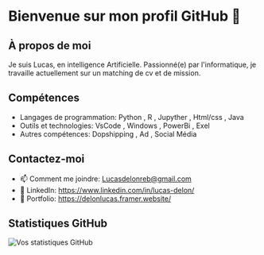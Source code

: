 # Bienvenue sur mon profil GitHub 👋

## À propos de moi
Je suis Lucas, en intelligence Artificielle. Passionné(e) par l'informatique, je travaille actuellement sur un matching de cv et de mission.

## Compétences
- Langages de programmation: Python , R , Jupyther , Html/css , Java
- Outils et technologies: VsCode , Windows , PowerBi , Exel
- Autres compétences: Dopshipping , Ad , Social Média

## Contactez-moi
- 📫 Comment me joindre: Lucasdelonreb@gmail.com
- 🔗 LinkedIn: https://www.linkedin.com/in/lucas-delon/
- 💼 Portfolio: https://delonlucas.framer.website/

## Statistiques GitHub
![Vos statistiques GitHub](https://github-readme-stats.vercel.app/api?username=Obstacleee&show_icons=true)

<!---
Obstacleee/Obstacleee is a ✨ special ✨ repository because its `README.md` (this file) appears on your GitHub profile.
You can click the Preview link to take a look at your changes.
--->
